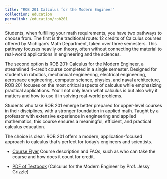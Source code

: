 ```yaml
---
title: "ROB 201 Calculus for the Modern Engineer"
collection: education
permalink: /education/rob201
---
```


Students, when fulfilling your math requirements, you have two pathways to choose from. The first is the traditional route: 12 credits of Calculus courses offered by Michigan’s Math Department, taken over three semesters. This pathway focuses heavily on theory, often without connecting the material to real-world applications in engineering and the sciences.

The second option is ROB 201: Calculus for the Modern Engineer, a streamlined 4-credit course completed in a single semester. Designed for students in robotics, mechanical engineering, electrical engineering, aerospace engineering, computer science, physics, and naval architecture, ROB 201 focuses on the most critical aspects of calculus while emphasizing practical applications. You’ll not only learn what calculus is but also why it matters and how to use it in solving real-world problems.

Students who take ROB 201 emerge better prepared for upper-level courses in their disciplines, with a stronger foundation in applied math. Taught by a professor with extensive experience in engineering and applied mathematics, this course ensures a meaningful, efficient, and practical calculus education.

The choice is clear: ROB 201 offers a modern, application-focused approach to calculus that’s perfect for today’s engineers and scientists.


 
 * [Course Flyer](https://docs.google.com/document/d/1Vuzk1reSarbPAewx2Y9NhxgN2j1hpUsGF4cgRjnGGfI/edit?usp=sharing) Course description and FAQs, such as who can take the course and how does it count for credit.

 * [PDF of Textbook](/files/ROB_201_Textbook_Calculus16December2024.pdf) (Calculus for the Modern Engineer by Prof. Jessy Grizzle)


